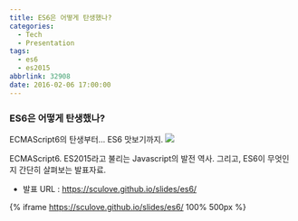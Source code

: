 ```yaml
---
title: ES6은 어떻게 탄생했나?
categories:
  - Tech
  - Presentation
tags:
  - es6
  - es2015
abbrlink: 32908
date: 2016-02-06 17:00:00
---
```

### ES6은 어떻게 탄생했나?
ECMAScript6의 탄생부터... ES6 맛보기까지.
![](history.png)

ECMAScript6. ES2015라고 불리는 Javascript의 발전 역사.
그리고, ES6이 무엇인지 간단히 살펴보는 발표자료.

- 발표 URL : https://sculove.github.io/slides/es6/

{% iframe https://sculove.github.io/slides/es6/ 100% 500px %}